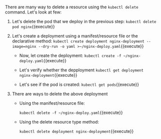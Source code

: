 There are many way to delete a resource using the  `kubectl delete` command. Let's look at few:

1. Let's delete the pod that we deploy in the previous step:
   `kubectl delete pod nginx`{{execute}}

2. Let's create a deployment using a manifest/resource file or the declarative method:
   `kubectl create deployment nginx-deployment --image=nginx --dry-run -o yaml >~/nginx-deploy.yaml`{{execute}}
   
   - Now, let create the deployment:
      `kubectl create -f ~/nginx-deploy.yaml`{{execute}}
    
   - Let's verify whether the depployment
      `kubectl get deployment nginx-deployment`{{execute}} 
    
    - Let's see if the pod is created:
      `kubectl get pods`{{execute}}

3. There are ways to delete the above deployment
   -  Using the manifest/resource file:

      `kubectl delete -f ~/nginx-deploy.yaml`{{execute}}

   - Using the delete resource type method:

     `kubectl delete deployment nginx-deployment`{{execute}}


